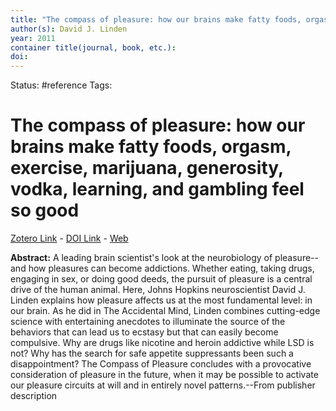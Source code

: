 ```yaml
---
title: "The compass of pleasure: how our brains make fatty foods, orgasm, exercise, marijuana, generosity, vodka, learning, and gambling feel so good"
author(s): David J. Linden
year: 2011
container title(journal, book, etc.): 
doi: 
---
```

Status: #reference
Tags:
# The compass of pleasure: how our brains make fatty foods, orgasm, exercise, marijuana, generosity, vodka, learning, and gambling feel so good
[Zotero Link](zotero://select/items/@Linden2011_CompassPleasureHowOurBrainsMakeFattyFoodsOrgasmExercise) - [DOI Link](https://doi.org/) - [Web]()

**Abstract:** A leading brain scientist's look at the neurobiology of pleasure--and how pleasures can become addictions. Whether eating, taking drugs, engaging in sex, or doing good deeds, the pursuit of pleasure is a central drive of the human animal. Here, Johns Hopkins neuroscientist David J. Linden explains how pleasure affects us at the most fundamental level: in our brain. As he did in The Accidental Mind, Linden combines cutting-edge science with entertaining anecdotes to illuminate the source of the behaviors that can lead us to ecstasy but that can easily become compulsive. Why are drugs like nicotine and heroin addictive while LSD is not? Why has the search for safe appetite suppressants been such a disappointment? The Compass of Pleasure concludes with a provocative consideration of pleasure in the future, when it may be possible to activate our pleasure circuits at will and in entirely novel patterns.--From publisher description
